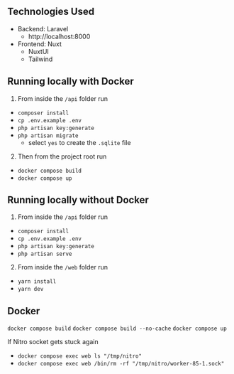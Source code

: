 ## Technologies Used

- Backend: Laravel
  - http://localhost:8000
- Frontend: Nuxt
  - NuxtUI
  - Tailwind

## Running locally with Docker

1. From inside the `/api` folder run

- `composer install`
- `cp .env.example .env`
- `php artisan key:generate`
- `php artisan migrate`
  - select `yes` to create the `.sqlite` file

2. Then from the project root run

- `docker compose build`
- `docker compose up`

## Running locally without Docker

1. From inside the `/api` folder run

- `composer install`
- `cp .env.example .env`
- `php artisan key:generate`
- `php artisan serve`

2. From inside the `/web` folder run

- `yarn install`
- `yarn dev`

## Docker

`docker compose build`
`docker compose build --no-cache`
`docker compose up`

If Nitro socket gets stuck again

- `docker compose exec web ls "/tmp/nitro"`
- `docker compose exec web /bin/rm -rf "/tmp/nitro/worker-85-1.sock"`
